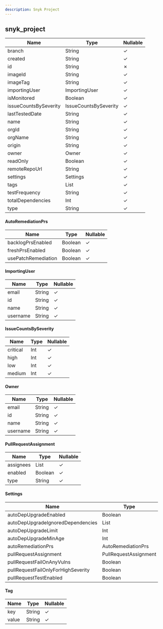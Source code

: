 ```yaml
---
description: Snyk Project
---
```

snyk_project
------------

| **Name**              | **Type**              | **Nullable** |
| --------------------- | --------------------- | ------------ |
| branch                | String                | &check;      |
| created               | String                | &check;      |
| id                    | String                | &cross;      |
| imageId               | String                | &check;      |
| imageTag              | String                | &check;      |
| importingUser         | ImportingUser         | &check;      |
| isMonitored           | Boolean               | &check;      |
| issueCountsBySeverity | IssueCountsBySeverity | &check;      |
| lastTestedDate        | String                | &check;      |
| name                  | String                | &check;      |
| orgId                 | String                | &check;      |
| orgName               | String                | &check;      |
| origin                | String                | &check;      |
| owner                 | Owner                 | &check;      |
| readOnly              | Boolean               | &check;      |
| remoteRepoUrl         | String                | &check;      |
| settings              | Settings              | &check;      |
| tags                  | List<Tag>             | &check;      |
| testFrequency         | String                | &check;      |
| totalDependencies     | Int                   | &check;      |
| type                  | String                | &check;      |

#### AutoRemediationPrs
| **Name**            | **Type** | **Nullable** |
| ------------------- | -------- | ------------ |
| backlogPrsEnabled   | Boolean  | &check;      |
| freshPrsEnabled     | Boolean  | &check;      |
| usePatchRemediation | Boolean  | &check;      |

#### ImportingUser
| **Name** | **Type** | **Nullable** |
| -------- | -------- | ------------ |
| email    | String   | &check;      |
| id       | String   | &check;      |
| name     | String   | &check;      |
| username | String   | &check;      |

#### IssueCountsBySeverity
| **Name** | **Type** | **Nullable** |
| -------- | -------- | ------------ |
| critical | Int      | &check;      |
| high     | Int      | &check;      |
| low      | Int      | &check;      |
| medium   | Int      | &check;      |

#### Owner
| **Name** | **Type** | **Nullable** |
| -------- | -------- | ------------ |
| email    | String   | &check;      |
| id       | String   | &check;      |
| name     | String   | &check;      |
| username | String   | &check;      |

#### PullRequestAssignment
| **Name**  | **Type**     | **Nullable** |
| --------- | ------------ | ------------ |
| assignees | List<String> | &check;      |
| enabled   | Boolean      | &check;      |
| type      | String       | &check;      |

#### Settings
| **Name**                           | **Type**              | **Nullable** |
| ---------------------------------- | --------------------- | ------------ |
| autoDepUpgradeEnabled              | Boolean               | &check;      |
| autoDepUpgradeIgnoredDependencies  | List<String>          | &check;      |
| autoDepUpgradeLimit                | Int                   | &check;      |
| autoDepUpgradeMinAge               | Int                   | &check;      |
| autoRemediationPrs                 | AutoRemediationPrs    | &check;      |
| pullRequestAssignment              | PullRequestAssignment | &check;      |
| pullRequestFailOnAnyVulns          | Boolean               | &check;      |
| pullRequestFailOnlyForHighSeverity | Boolean               | &check;      |
| pullRequestTestEnabled             | Boolean               | &check;      |

#### Tag
| **Name** | **Type** | **Nullable** |
| -------- | -------- | ------------ |
| key      | String   | &check;      |
| value    | String   | &check;      |
